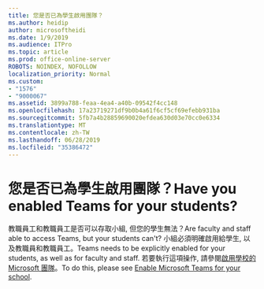 ```yaml
---
title: 您是否已為學生啟用團隊？
ms.author: heidip
author: microsoftheidi
ms.date: 1/9/2019
ms.audience: ITPro
ms.topic: article
ms.prod: office-online-server
ROBOTS: NOINDEX, NOFOLLOW
localization_priority: Normal
ms.custom:
- "1576"
- "9000067"
ms.assetid: 3899a788-feaa-4ea4-a40b-09542f4cc148
ms.openlocfilehash: 17a23719271df9b0b4a61f6cf5cf69efebb931ba
ms.sourcegitcommit: 5fb7a4b28859690020efdea630d03e70cc0e6334
ms.translationtype: MT
ms.contentlocale: zh-TW
ms.lasthandoff: 06/28/2019
ms.locfileid: "35386472"
---
```

# <a name="have-you-enabled-teams-for-your-students"></a><span data-ttu-id="01695-102">您是否已為學生啟用團隊？</span><span class="sxs-lookup"><span data-stu-id="01695-102">Have you enabled Teams for your students?</span></span>

<span data-ttu-id="01695-103">教職員工和教職員工是否可以存取小組, 但您的學生無法？</span><span class="sxs-lookup"><span data-stu-id="01695-103">Are faculty and staff able to access Teams, but your students can't?</span></span> <span data-ttu-id="01695-104">小組必須明確啟用給學生, 以及教職員和教職員工。</span><span class="sxs-lookup"><span data-stu-id="01695-104">Teams needs to be explicitly enabled for your students, as well as for faculty and staff.</span></span> <span data-ttu-id="01695-105">若要執行這項操作, 請參閱[啟用學校的 Microsoft 團隊](https://docs.microsoft.com/education/get-started/enable-microsoft-teams)。</span><span class="sxs-lookup"><span data-stu-id="01695-105">To do this, please see [Enable Microsoft Teams for your school](https://docs.microsoft.com/education/get-started/enable-microsoft-teams).</span></span>
  